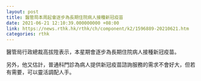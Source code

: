 ```yaml
---
layout: post
title: 醫管局本周起會逐步為長期住院病人接種新冠疫苗
date: 2021-06-21 12:10:39.000000000 +08:00
link: https://news.rthk.hk/rthk/ch/component/k2/1596889-20210621.htm
categories: rthk
---
```


醫管局行政總裁高拔陞表示，本星期會逐步為長期住院病人接種新冠疫苗。

另外，他又估計，普通科門診為病人提供新冠疫苗諮詢服務的需求不會好大，但若有需要，可以靈活調配人手。
